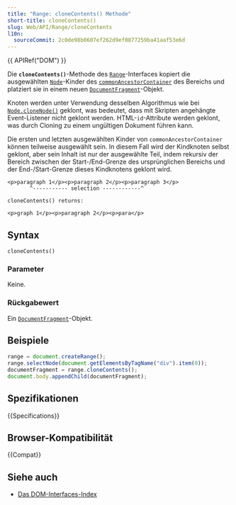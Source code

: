 ```yaml
---
title: "Range: cloneContents() Methode"
short-title: cloneContents()
slug: Web/API/Range/cloneContents
l10n:
  sourceCommit: 2c0de98b0607ef262d9ef0877259ba41aaf53e6d
---
```


{{ APIRef("DOM") }}

Die **`cloneContents()`**-Methode des [`Range`](/de/docs/Web/API/Range)-Interfaces kopiert die ausgewählten [`Node`](/de/docs/Web/API/Node)-Kinder des [`commonAncestorContainer`](/de/docs/Web/API/Range/commonAncestorContainer) des Bereichs und platziert sie in einem neuen [`DocumentFragment`](/de/docs/Web/API/DocumentFragment)-Objekt.

Knoten werden unter Verwendung desselben Algorithmus wie bei [`Node.cloneNode()`](/de/docs/Web/API/Node/cloneNode) geklont, was bedeutet, dass mit Skripten angehängte Event-Listener nicht geklont werden. HTML-`id`-Attribute werden geklont, was durch Cloning zu einem ungültigen Dokument führen kann.

Die ersten und letzten ausgewählten Kinder von `commonAncestorContainer` können teilweise ausgewählt sein. In diesem Fall wird der Kindknoten selbst geklont, aber sein Inhalt ist nur der ausgewählte Teil, indem rekursiv der Bereich zwischen der Start-/End-Grenze des ursprünglichen Bereichs und der End-/Start-Grenze dieses Kindknotens geklont wird.

```plain
<p>paragraph 1</p><p>paragraph 2</p><p>paragraph 3</p>
       ^----------- selection ------------^

cloneContents() returns:

<p>graph 1</p><p>paragraph 2</p><p>para</p>
```

## Syntax

```js-nolint
cloneContents()
```

### Parameter

Keine.

### Rückgabewert

Ein [`DocumentFragment`](/de/docs/Web/API/DocumentFragment)-Objekt.

## Beispiele

```js
range = document.createRange();
range.selectNode(document.getElementsByTagName("div").item(0));
documentFragment = range.cloneContents();
document.body.appendChild(documentFragment);
```

## Spezifikationen

{{Specifications}}

## Browser-Kompatibilität

{{Compat}}

## Siehe auch

- [Das DOM-Interfaces-Index](/de/docs/Web/API/Document_Object_Model)
